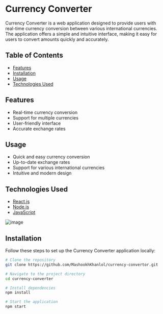 # Currency Converter

Currency Converter is a web application designed to provide users with real-time currency conversion between various international currencies. The application offers a simple and intuitive interface, making it easy for users to convert amounts quickly and accurately.

## Table of Contents
- [Features](#features)
- [Installation](#installation)
- [Usage](#usage)
- [Technologies Used](#technologies-used)

## Features
- Real-time currency conversion
- Support for multiple currencies
- User-friendly interface
- Accurate exchange rates

## Usage
- Quick and easy currency conversion
- Up-to-date exchange rates
- Support for various international currencies
- Intuitive and modern design

## Technologies Used

- [React.js](https://reactjs.org/)
- [Node.js](https://nodejs.org/)
- [JavaScript](https://developer.mozilla.org/en-US/docs/Web/JavaScript)

![image](https://github.com/user-attachments/assets/1fdd29be-c51c-4352-b112-ad2f446ce7e2)


## Installation

Follow these steps to set up the Currency Converter application locally:

```bash
# Clone the repository
git clone https://github.com/MashookhKhanlol/currency-convertor.git

# Navigate to the project directory
cd currency-converter

# Install dependencies
npm install

# Start the application
npm start

